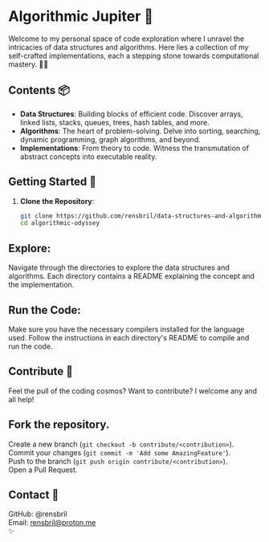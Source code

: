 # Algorithmic Jupiter 🚀

Welcome to my personal space of code exploration where I unravel the intricacies of data structures and algorithms. Here lies a collection of my self-crafted implementations, each a stepping stone towards computational mastery. 🧠💡

## Contents 📦

- **Data Structures**: Building blocks of efficient code. Discover arrays, linked lists, stacks, queues, trees, hash tables, and more.
- **Algorithms**: The heart of problem-solving. Delve into sorting, searching, dynamic programming, graph algorithms, and beyond.
- **Implementations**: From theory to code. Witness the transmutation of abstract concepts into executable reality.

## Getting Started 🏁

1. **Clone the Repository**:
   ```bash
   git clone https://github.com/rensbril/data-structures-and-algorithms.git
   cd algorithmic-odyssey
   ```
   
## Explore:
Navigate through the directories to explore the data structures and algorithms.
Each directory contains a README explaining the concept and the implementation.

## Run the Code:
Make sure you have the necessary compilers installed for the language used.
Follow the instructions in each directory's README to compile and run the code.

## Contribute 🤝
Feel the pull of the coding cosmos? Want to contribute? I welcome any and all help!

## Fork the repository.
Create a new branch (`git checkout -b contribute/<contribution>`).  
Commit your changes (`git commit -m 'Add some AmazingFeature'`).  
Push to the branch (`git push origin contribute/<contribution>`).  
Open a Pull Request.

## Contact 💌
GitHub: @rensbril  
Email: rensbril@proton.me  
✨
